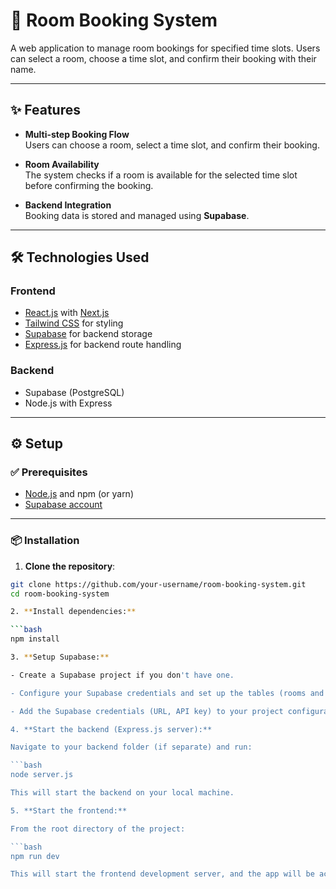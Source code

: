 # 🏨 Room Booking System

A web application to manage room bookings for specified time slots. Users can select a room, choose a time slot, and confirm their booking with their name.

---

## ✨ Features

- **Multi-step Booking Flow**  
  Users can choose a room, select a time slot, and confirm their booking.
  
- **Room Availability**  
  The system checks if a room is available for the selected time slot before confirming the booking.
  
- **Backend Integration**  
  Booking data is stored and managed using **Supabase**.

---

## 🛠 Technologies Used

### Frontend

- [React.js](https://reactjs.org/) with [Next.js](https://nextjs.org/)
- [Tailwind CSS](https://tailwindcss.com/) for styling
- [Supabase](https://supabase.io) for backend storage
- [Express.js](https://expressjs.com/) for backend route handling

### Backend

- Supabase (PostgreSQL)
- Node.js with Express

---

## ⚙️ Setup

### ✅ Prerequisites

- [Node.js](https://nodejs.org/) and npm (or yarn)
- [Supabase account](https://app.supabase.com/)

---

### 📦 Installation

1. **Clone the repository**:

```bash
git clone https://github.com/your-username/room-booking-system.git
cd room-booking-system

2. **Install dependencies:**

```bash
npm install

3. **Setup Supabase:**

- Create a Supabase project if you don't have one.

- Configure your Supabase credentials and set up the tables (rooms and bookings).

- Add the Supabase credentials (URL, API key) to your project configuration or .env file.

4. **Start the backend (Express.js server):**

Navigate to your backend folder (if separate) and run:

```bash
node server.js

This will start the backend on your local machine.

5. **Start the frontend:**

From the root directory of the project:

```bash
npm run dev

This will start the frontend development server, and the app will be accessible at http://localhost:3000.

